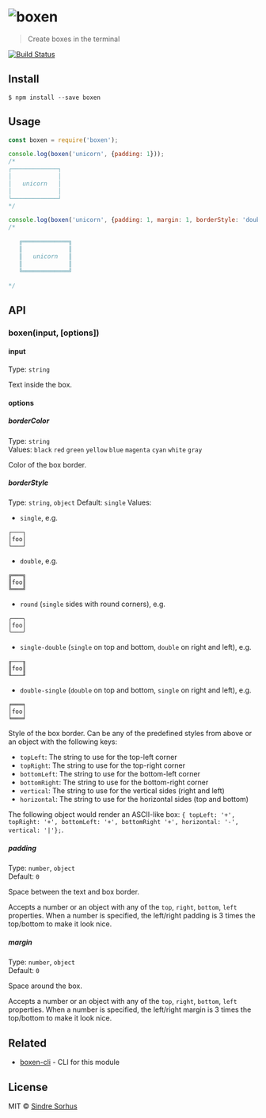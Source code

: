 # ![boxen](screenshot.png)

> Create boxes in the terminal

[![Build Status](https://travis-ci.org/sindresorhus/boxen.svg?branch=master)](https://travis-ci.org/sindresorhus/boxen)


## Install

```
$ npm install --save boxen
```


## Usage

```js
const boxen = require('boxen');

console.log(boxen('unicorn', {padding: 1}));
/*
┌─────────────┐
│             │
│   unicorn   │
│             │
└─────────────┘
*/

console.log(boxen('unicorn', {padding: 1, margin: 1, borderStyle: 'double'}));
/*

   ╔═════════════╗
   ║             ║
   ║   unicorn   ║
   ║             ║
   ╚═════════════╝

*/
```


## API

### boxen(input, [options])

#### input

Type: `string`

Text inside the box.

#### options

##### borderColor

Type: `string`  
Values: `black` `red` `green` `yellow` `blue` `magenta` `cyan` `white` `gray`

Color of the box border.

##### borderStyle

Type: `string`, `object`
Default: `single`
Values:
- `single`, e.g.
```
┌───┐
│foo│
└───┘
```
- `double`, e.g.
```
╔═══╗
║foo║
╚═══╝
```
- `round` (`single` sides with round corners), e.g.
```
╭───╮
│foo│
╰───╯
```
- `single-double` (`single` on top and bottom, `double` on right and left), e.g.
```
╓───╖
║foo║
╙───╜
```
- `double-single` (`double` on top and bottom, `single` on right and left), e.g.
```
╒═══╕
│foo│
╘═══╛
```

Style of the box border. Can be any of the predefined styles from above or an object with the following keys:

- `topLeft`: The string to use for the top-left corner
- `topRight`: The string to use for the top-right corner
- `bottomLeft`: The string to use for the bottom-left corner
- `bottomRight`: The string to use for the bottom-right corner
- `vertical`: The string to use for the vertical sides (right and left)
- `horizontal`: The string to use for the horizontal sides (top and bottom)

The following object would render an ASCII-like box: `{ topLeft: '+', topRight: '+', bottomLeft: '+', bottomRight '+', horizontal: '-', vertical: '|'};`.


##### padding

Type: `number`, `object`  
Default: `0`

Space between the text and box border.

Accepts a number or an object with any of the `top`, `right`, `bottom`, `left` properties. When a number is specified, the left/right padding is 3 times the top/bottom to make it look nice.

##### margin

Type: `number`, `object`  
Default: `0`

Space around the box.

Accepts a number or an object with any of the `top`, `right`, `bottom`, `left` properties. When a number is specified, the left/right margin is 3 times the top/bottom to make it look nice.


## Related

- [boxen-cli](https://github.com/sindresorhus/boxen-cli) - CLI for this module


## License

MIT © [Sindre Sorhus](http://sindresorhus.com)
